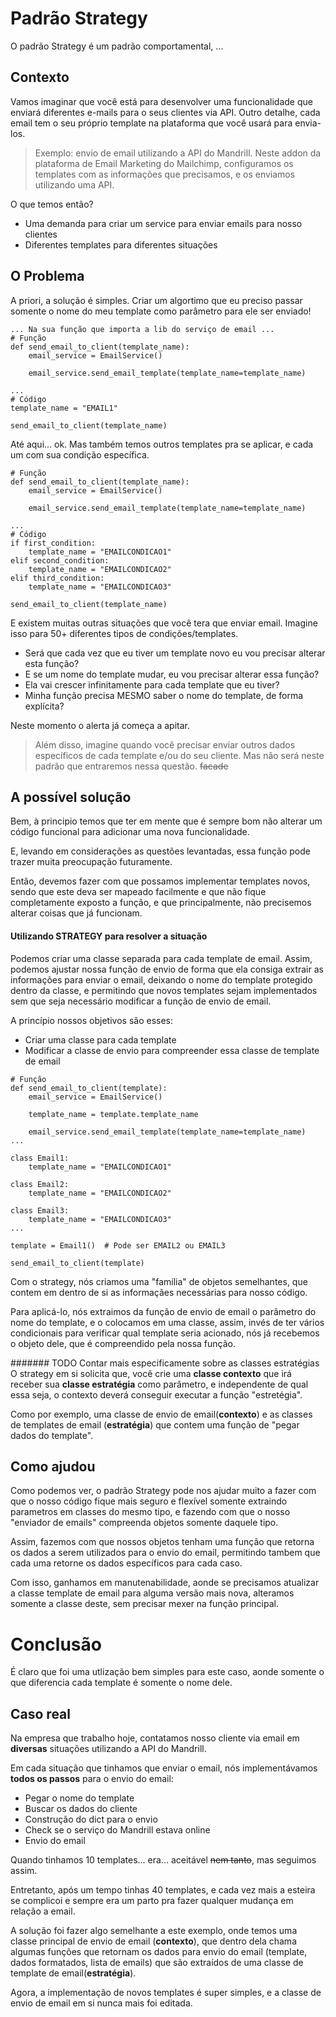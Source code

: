 # Padrão Strategy
O padrão Strategy é um padrão comportamental, ...

## Contexto
Vamos imaginar que você está para desenvolver uma funcionalidade que enviará diferentes e-mails para
o seus clientes via API. Outro detalhe, cada email tem o seu próprio template na plataforma que você 
usará para envia-los.

> Exemplo: envio de email utilizando a API do Mandrill. Neste addon da plataforma de Email 
> Marketing do Mailchimp, configuramos os templates com as informações que precisamos, e os enviamos
> utilizando uma API. 

O que temos então?
- Uma demanda para criar um service para enviar emails para nosso clientes
- Diferentes templates para diferentes situações

## O Problema
A priori, a solução é simples.
Criar um algortimo que eu preciso passar somente o nome do meu template como parâmetro para 
ele ser enviado!

```
... Na sua função que importa a lib do serviço de email ... 
# Função
def send_email_to_client(template_name):
    email_service = EmailService()

    email_service.send_email_template(template_name=template_name)

...
# Código
template_name = "EMAIL1"

send_email_to_client(template_name)
```

Até aqui... ok. Mas também temos outros templates pra se aplicar, e cada um com sua condição 
específica.

```
# Função
def send_email_to_client(template_name):
    email_service = EmailService()

    email_service.send_email_template(template_name=template_name)

...
# Código
if first_condition:
    template_name = "EMAILCONDICAO1"
elif second_condition:
    template_name = "EMAILCONDICAO2"
elif third_condition:
    template_name = "EMAILCONDICAO3"

send_email_to_client(template_name)
```
E existem muitas outras situações que você tera que enviar email. Imagine isso para 50+ diferentes
tipos de condições/templates.

- Será que cada vez que eu tiver um template novo eu vou precisar alterar esta função?
- E se um nome do template mudar, eu vou precisar alterar essa função?
- Ela vai crescer infinitamente para cada template que eu tiver?
- Minha função precisa MESMO saber o nome do template, de forma explícita?

Neste momento o alerta já começa a apitar.

> Além disso, imagine quando você precisar enviar outros dados específicos de cada template e/ou do seu 
cliente. Mas não será neste padrão que entraremos nessa questão. ~~facade~~

## A possível solução
Bem, à principio temos que ter em mente que é sempre bom não alterar um código funcional para 
adicionar uma nova funcionalidade.

E, levando em considerações as questões levantadas, essa função pode trazer muita preocupação 
futuramente.

Então, devemos fazer com que possamos implementar templates novos, sendo que este deva ser mapeado
facilmente e que não fique completamente exposto a função, e que principalmente, não precisemos
alterar coisas que já funcionam.

#### Utilizando STRATEGY para resolver a situação
Podemos criar uma classe separada para cada template de email. 
Assim, podemos ajustar nossa função de envio de forma que ela consiga extrair as informações 
para enviar o email, deixando o nome do template protegido dentro da classe, e permitindo que 
novos templates sejam implementados sem que seja necessário modificar a função de envio de email.

A princípio nossos objetivos são esses: 
- Criar uma classe para cada template
- Modificar a classe de envio para compreender essa classe de template de email
```
# Função
def send_email_to_client(template):
    email_service = EmailService()

    template_name = template.template_name

    email_service.send_email_template(template_name=template_name)
...

class Email1:
    template_name = "EMAILCONDICAO1"

class Email2:
    template_name = "EMAILCONDICAO2"

class Email3:
    template_name = "EMAILCONDICAO3"
...

template = Email1()  # Pode ser EMAIL2 ou EMAIL3

send_email_to_client(template)

```
Com o strategy, nós criamos uma "família" de objetos semelhantes, que contem em dentro de si
as informaçães necessárias para nosso código.

Para aplicá-lo, nós extraimos da função de envio de email o parâmetro do nome do template, e 
o colocamos em uma classe, assim, invés de ter vários condicionais para verificar qual template
seria acionado, nós já recebemos o objeto dele, que é compreendido pela nossa função.

####### TODO Contar mais especificamente sobre as classes estratégias
O strategy em si solicita que, você crie uma **classe contexto** que irá receber sua **classe
estratégia** como parâmetro, e independente de qual essa seja, o contexto deverá conseguir
executar a função "estretégia".

Como por exemplo, uma classe de envio de email(**contexto**) e as classes de templates de email
(**estratégia**) que contem uma função de "pegar dados do template". 

## Como ajudou
Como podemos ver, o padrão Strategy pode nos ajudar muito a fazer com que o nosso código fique mais
seguro e flexível somente extraindo parametros em classes do mesmo tipo, e fazendo com que o nosso
"enviador de emails" compreenda objetos somente daquele tipo.

Assim, fazemos com que nossos objetos tenham uma função que retorna os dados a serem utilizados
para o envio do email, permitindo tambem que cada uma retorne os dados específicos para cada caso.

Com isso, ganhamos em manutenabilidade, aonde se precisamos atualizar a classe template
de email para alguma versão mais nova, alteramos somente a classe deste, sem precisar mexer 
na função principal.

# Conclusão
É claro que foi uma utlização bem simples para este caso, aonde somente o que diferencia cada template
é somente o nome dele.

## Caso real
Na empresa que trabalho hoje, contatamos nosso cliente via email em **diversas** situações 
utilizando a API do Mandrill.

Em cada situação que tinhamos que enviar o email, nós implementávamos **todos os passos** para 
o envio do email:
- Pegar o nome do template
- Buscar os dados do cliente
- Construção do dict para o envio
- Check se o serviço do Mandrill estava online
- Envio do email

Quando tinhamos 10 templates... era... aceitável ~~nem tanto~~, mas seguimos assim.

Entretanto, após um tempo tinhas 40 templates, e cada vez mais a esteira se complicoi e sempre
era um parto pra fazer qualquer mudança em relação a email.

A solução foi fazer algo semelhante a este exemplo, onde temos uma classe principal
de envio de email (**contexto**), que dentro dela chama algumas funções que retornam os 
dados para envio do email (template, dados formatados, lista de emails) que são extraídos
de uma classe de template de email(**estratégia**).

Agora, a implementação de novos templates é super simples, e a classe de envio de email
em si nunca mais foi editada.